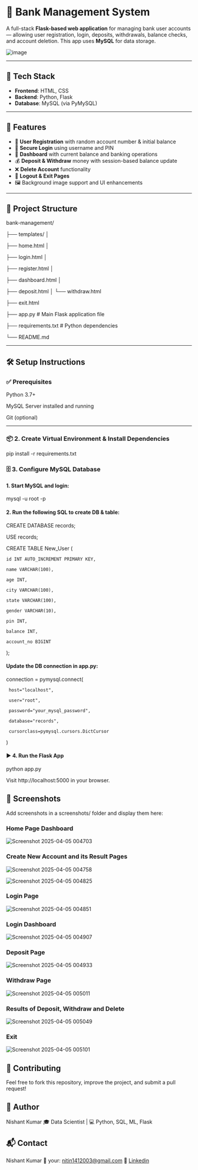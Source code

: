# 🏦 Bank Management System

A full-stack **Flask-based web application** for managing bank user accounts — allowing user registration, login, deposits, withdrawals, balance checks, and account deletion. This app uses **MySQL** for data storage.

![image](https://github.com/user-attachments/assets/d1f5e5f8-9992-4129-a9a4-e3fee8932e90)

---

## 🔧 Tech Stack

- **Frontend**: HTML, CSS
- **Backend**: Python, Flask
- **Database**: MySQL (via PyMySQL)

---

## 🚀 Features

- 🧾 **User Registration** with random account number & initial balance  
- 🔐 **Secure Login** using username and PIN  
- 💼 **Dashboard** with current balance and banking operations  
- 💰 **Deposit & Withdraw** money with session-based balance update  
- ❌ **Delete Account** functionality  
- 🚪 **Logout & Exit Pages**   
- 🖼️ Background image support and UI enhancements 

---

## 📁 Project Structure

bank-management/ 

├── templates/ │

  ├── home.html │ 
  
  ├── login.html │
  
  ├── register.html │ 
  
  ├── dashboard.html │
  
  ├── deposit.html │ └── withdraw.html

  ├── exit.html
  
├── app.py # Main Flask application file
  
├── requirements.txt # Python dependencies
  
└── README.md
  
---

## 🛠️ Setup Instructions

### ✅ Prerequisites

 Python 3.7+
 
 MySQL Server installed and running

 Git (optional)

---

### 📦 2. Create Virtual Environment & Install Dependencies

pip install -r requirements.txt


### 🗄️ 3. Configure MySQL Database

#### 1. Start MySQL and login:

mysql -u root -p

#### 2. Run the following SQL to create DB & table:

CREATE DATABASE records;

USE records;

CREATE TABLE New_User (
 
    id INT AUTO_INCREMENT PRIMARY KEY,

    name VARCHAR(100),

    age INT,

    city VARCHAR(100),

    state VARCHAR(100),

    gender VARCHAR(10),

    pin INT,

    balance INT,

    account_no BIGINT
    
);

#### Update the DB connection in app.py:

 connection = pymysql.connect(

     host="localhost",

     user="root",

     password="your_mysql_password",

     database="records",

     cursorclass=pymysql.cursors.DictCursor
     
)
#### ▶️ 4. Run the Flask App

python app.py

Visit http://localhost:5000 in your browser.

## 📸 Screenshots 
Add screenshots in a screenshots/ folder and display them here:

### Home Page	Dashboard
![Screenshot 2025-04-05 004703](https://github.com/user-attachments/assets/dd8f3d64-dd67-4a31-a918-c3de02edcc6e)

### Create New Account and its Result Pages
![Screenshot 2025-04-05 004758](https://github.com/user-attachments/assets/91c00192-d1ce-42ce-80b0-97edde69db1b)

![Screenshot 2025-04-05 004825](https://github.com/user-attachments/assets/bf1d9ce4-f715-4a2a-a355-d3c882fc88bf)

### Login Page
![Screenshot 2025-04-05 004851](https://github.com/user-attachments/assets/76f354a1-33b9-4532-9e54-b3ab3b759407)

### Login Dashboard
![Screenshot 2025-04-05 004907](https://github.com/user-attachments/assets/3807a308-d4ef-4952-aa4d-7185d21e21a0)

### Deposit Page
![Screenshot 2025-04-05 004933](https://github.com/user-attachments/assets/1dd23310-ad45-4c7b-8962-866d227c41a3)

### Withdraw Page
![Screenshot 2025-04-05 005011](https://github.com/user-attachments/assets/1ba4ba67-e36f-485c-845c-97de6ea0defd)

### Results of Deposit, Withdraw and Delete
![Screenshot 2025-04-05 005049](https://github.com/user-attachments/assets/bb5da5f8-4a01-4853-8b74-bd1bde5f33d7)

### Exit
![Screenshot 2025-04-05 005101](https://github.com/user-attachments/assets/249c8e2a-a412-4f24-9fa9-26553d2c462f)

## 🤝 Contributing
Feel free to fork this repository, improve the project, and submit a pull request!

## 🤝 Author
Nishant Kumar
🎓 Data Scientist | 💻 Python, SQL, ML, Flask

## 📬 Contact
Nishant Kumar
📧 your: nitin1412003@gmail.com
🔗 [Linkedin](https://www.linkedin.com/in/nishant-kumar-b55951285/)

